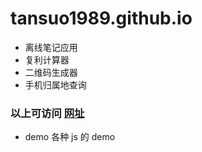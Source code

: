 # tansuo1989.github.io

* 离线笔记应用 
* 复利计算器 
* 二维码生成器
* 手机归属地查询

### 以上可访问 <a href="https://tansuo1989.github.io/">网址</a>

* demo 各种 js 的 demo
